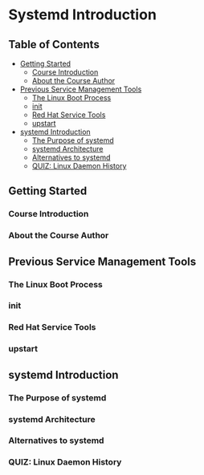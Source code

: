 # Systemd Introduction

## Table of Contents

<!-- START doctoc generated TOC please keep comment here to allow auto update -->
<!-- DON'T EDIT THIS SECTION, INSTEAD RE-RUN doctoc TO UPDATE -->

- [Getting Started](#getting-started)
  - [Course Introduction](#course-introduction)
  - [About the Course Author](#about-the-course-author)
- [Previous Service Management Tools](#previous-service-management-tools)
  - [The Linux Boot Process](#the-linux-boot-process)
  - [init](#init)
  - [Red Hat Service Tools](#red-hat-service-tools)
  - [upstart](#upstart)
- [systemd Introduction](#systemd-introduction)
  - [The Purpose of systemd](#the-purpose-of-systemd)
  - [systemd Architecture](#systemd-architecture)
  - [Alternatives to systemd](#alternatives-to-systemd)
  - [QUIZ: Linux Daemon History](#quiz-linux-daemon-history)

<!-- END doctoc generated TOC please keep comment here to allow auto update -->

## Getting Started

### Course Introduction

### About the Course Author

## Previous Service Management Tools

### The Linux Boot Process

### init

### Red Hat Service Tools

### upstart

## systemd Introduction

### The Purpose of systemd

### systemd Architecture

### Alternatives to systemd

### QUIZ: Linux Daemon History
